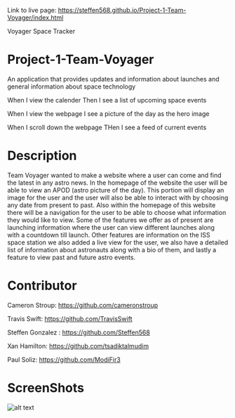 Link to live page:  https://steffen568.github.io/Project-1-Team-Voyager/index.html

Voyager Space Tracker

# Project-1-Team-Voyager
An application that provides updates and information about launches and general information about space technology

When I view the calender
Then I see a list of upcoming space events

When I view the webpage
I see a picture of the day as the hero image

When I scroll down the webpage
THen I see a feed of current events


# Description

Team Voyager wanted to make a website where a user can come and find the latest in any astro news. In the homepage of the website the user will be able to view an APOD (astro picture of the day). This portion will display an image for the user and the user will also be able to interact with by choosing any date from present to past. Also within the homepage of this website there will be a navigation for the user to be able to choose what information they would like to view. Some of the features we offer as of present are launching information where the user can view different launches along with a countdown till launch. Other features are information on the ISS space station we also added a live view for the user, we also have a detailed list of information about astronauts along with a bio of them, and lastly a feature to view past and future astro events. 

# Contributor 

Cameron Stroup: https://github.com/cameronstroup

Travis Swift: https://github.com/TravisSwift

Steffen Gonzalez : https://github.com/Steffen568

Xan Hamilton: https://github.com/tsadiktalmudim

Paul Soliz: https://github.com/ModiFir3

# ScreenShots

![alt text](./assets/images/voyager-homepage.png)
